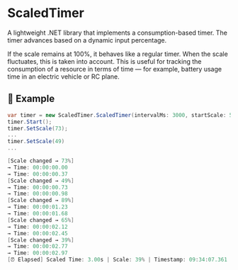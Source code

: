 # ScaledTimer

A lightweight .NET library that implements a consumption-based timer. The timer advances based on a dynamic input percentage. 

If the scale remains at 100%, it behaves like a regular timer. When the scale fluctuates, this is taken into account. This is useful for tracking the consumption of a resource in terms of time — for example, battery usage time in an electric vehicle or RC plane.

## 🚀 Example

```csharp
var timer = new ScaledTimer.ScaledTimer(intervalMs: 3000, startScale: 50);
timer.Start();
timer.SetScale(73);
...
timer.SetScale(49)
...

[Scale changed → 73%]
→ Time: 00:00:00.00
→ Time: 00:00:00.37
[Scale changed → 49%]
→ Time: 00:00:00.73
→ Time: 00:00:00.98
[Scale changed → 89%]
→ Time: 00:00:01.23
→ Time: 00:00:01.68
[Scale changed → 65%]
→ Time: 00:00:02.12
→ Time: 00:00:02.45
[Scale changed → 39%]
→ Time: 00:00:02.77
→ Time: 00:00:02.97
[⏰ Elapsed] Scaled Time: 3.00s | Scale: 39% | Timestamp: 09:34:07.361
